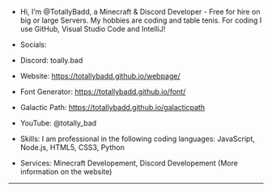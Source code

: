 -  Hi, I’m @TotallyBadd, a Minecraft & Discord Developer - Free for hire on big or large Servers. My hobbies are coding and table tenis. For coding I use GitHub, Visual Studio Code and IntelliJ!
  
- Socials:
- Discord: toally.bad
- Website: https://totallybadd.github.io/webpage/
- Font Generator: https://totallybadd.github.io/font/
- Galactic Path: https://totallybadd.github.io/galacticpath
- YouTube: @totally_bad

- Skills:
I am professional in the following coding languages: 
JavaScript, Node.js, HTML5, CSS3, Python

- Services:
Minecraft Developement, Discord Developement (More information on the website)
--------------------------------------------------------------------------------------------------------------------------------------------------------------------------------------------------------------------------------------
